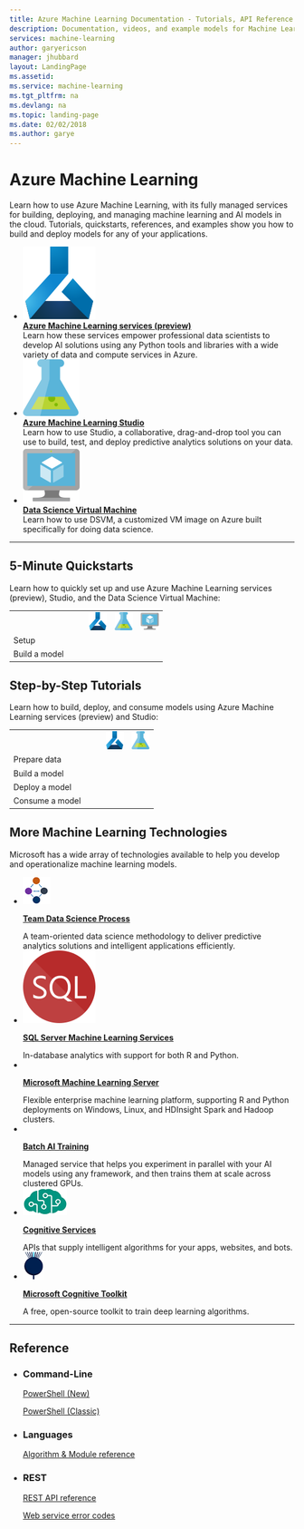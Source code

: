 ```yaml
---
title: Azure Machine Learning Documentation - Tutorials, API Reference | Microsoft Docs
description: Documentation, videos, and example models for Machine Learning, a cloud service for data scientists and developers using predictive analytics in applications.
services: machine-learning
author: garyericson
manager: jhubbard
layout: LandingPage
ms.assetid: 
ms.service: machine-learning
ms.tgt_pltfrm: na
ms.devlang: na
ms.topic: landing-page
ms.date: 02/02/2018
ms.author: garye
---
```

# Azure Machine Learning

Learn how to use Azure Machine Learning, with its fully managed services for building, deploying, and managing machine learning and AI models in the cloud. Tutorials, quickstarts, references, and examples show you how to build and deploy models for any of your applications.

<ul class="panelContent cardsFTitle">
    <li>
        <div class="cardSize">
            <div class="cardPadding">
                <div class="card">
                    <div class="cardImageOuter">
                        <a href="/azure/machine-learning/preview">
                        <div class="cardImage">
                            <img src="media/index/i_machine-learning.svg" alt="" />
                        </div>
                        </a>
                    </div>
                    <div class="cardText">
                        <a href="/azure/machine-learning/preview">
                        <b>Azure Machine Learning services (preview)</b>
                        </a>
                        <br>Learn how these services empower professional data scientists to develop AI solutions using any Python tools and libraries with a wide variety of data and compute services in Azure.
                    </div>
                </div>
            </div>
        </div>
    </li>
    <li>
        <div class="cardSize">
            <div class="cardPadding">
                <div class="card">
                    <div class="cardImageOuter">
                        <a href="/azure/machine-learning/studio">
                        <div class="cardImage">
                            <img src="media/index/machine-learning-studio.svg" alt="" />
                        </div>
                        </a>
                    </div>
                    <div class="cardText">
                        <a href="/azure/machine-learning/studio">
                        <b>Azure Machine Learning Studio</b>
                        </a>
                        <br>Learn how to use Studio, a collaborative, drag-and-drop tool you can use to build, test, and deploy predictive analytics solutions on your data.
                    </div>
                </div>
            </div>
        </div>
    </li>
    <li>
        <div class="cardSize">
            <div class="cardPadding">
                <div class="card">
                    <div class="cardImageOuter">
                        <a href="/azure/machine-learning/data-science-virtual-machine">
                        <div class="cardImage">
                            <img src="media/index/virtualmachine.svg" alt="" />
                        </div>
                        </a>
                    </div>
                    <div class="cardText">
                        <a href="/azure/machine-learning/data-science-virtual-machine">
                        <b>Data Science Virtual Machine</b>
                        </a>
                        <br>Learn how to use DSVM, a customized VM image on Azure built specifically for doing data science. 
                    </div>
                </div>
            </div>
        </div>
    </li>
</ul>

---

<h2>5-Minute Quickstarts</h2>

Learn how to quickly set up and use Azure Machine Learning services (preview), Studio, and the Data Science Virtual Machine:

<table>
<th>
    <td> </td>
    <td><img height="32" width="32" src="media/index/i_machine-learning.svg"></td>
    <td><img height="32" width="32" src="media/index/machine-learning-studio.svg"></td>
    <td><img height="32" width="32" src="media/index/virtualmachine.svg"></td>
</th>
<tr>
    <td>Setup</td>
    <td><a href="/azure/machine-learning/preview/quickstart-installation"><img height="16" width="16" src="media/index/link.svg"></a></td>
    <td><a href="/azure/machine-learning/studio/create-workspace"><img height="16" width="16" src="media/index/link.svg"></a></td>
    <td><a href="/azure/machine-learning/data-science-virtual-machine/provision-vm"><img height="16" width="16" src="media/index/link.svg"></a></td>
</tr>
<tr>
    <td>Build a model</td>
    <td><a href="/azure/machine-learning/preview/quickstart-installation"><img height="16" width="16" src="media/index/link.svg"></a></td>
    <td><a href="/azure/machine-learning/studio/create-experiment"><img height="16" width="16" src="media/index/link.svg"></a></td>
    <td> </td>
</tr>
</table>

<h2>Step-by-Step Tutorials</h2>

Learn how to build, deploy, and consume models using Azure Machine Learning services (preview) and Studio:

<table>
<th>
    <td> </td>
    <td><img height="32" width="32" src="media/index/i_machine-learning.svg"></td>
    <td><img height="32" width="32" src="media/index/machine-learning-studio.svg"></td>
</th>
<tr>
    <td>Prepare data</td>
    <td><a href="/azure/machine-learning/preview/tutorial-classifying-iris-part-1"><img height="16" width="16" src="media/index/link.svg"></a></td>
    <td><a href="/azure/machine-learning/studio/walkthrough-2-upload-data"><img height="16" width="16" src="media/index/link.svg"></a></td>
</tr>
<tr>
    <td>Build a model</td>
    <td><a href="/azure/machine-learning/preview/tutorial-classifying-iris-part-2"><img height="16" width="16" src="media/index/link.svg"></a></td>
    <td><a href="/azure/machine-learning/studio/walkthrough-3-create-new-experiment"><img height="16" width="16" src="media/index/link.svg"></a></td>
</tr>
<tr>
    <td>Deploy a model</td>
    <td><a href="/azure/machine-learning/preview/tutorial-classifying-iris-part-3"><img height="16" width="16" src="media/index/link.svg"></a></td>
    <td><a href="/azure/machine-learning/studio/walkthrough-5-publish-web-service"><img height="16" width="16" src="media/index/link.svg"></a></td>
</tr>
<tr>
    <td>Consume a model</td>
    <td><a href="/azure/machine-learning/preview/model-management-consumption"><img height="16" width="16" src="media/index/link.svg"></a></td>
    <td><a href="/azure/machine-learning/studio/walkthrough-6-access-web-service"><img height="16" width="16" src="media/index/link.svg"></a></td>
</tr>
</table>


<h2>More Machine Learning Technologies</h2>

Microsoft has a wide array of technologies available to help you develop and operationalize machine learning models.

<ul class="panelContent cardsFTitle">
    <li>
        <div class="cardSize">
            <div class="cardPadding">
                <div class="card">
                    <div class="cardImageOuter">
                        <a href="/azure/machine-learning/team-data-science-process">
                        <div class="cardImage">
                            <img src="media/index/tdsp.png" alt="" />
                        </div>
                        </a>
                    </div>
                    <div class="cardText">
                        <a href="/azure/machine-learning/team-data-science-process">
                        <p><b>Team Data Science Process</b></p>
                        </a>
                        A team-oriented data science methodology to deliver predictive analytics solutions and intelligent applications efficiently.
                    </div>
                </div>
            </div>
        </div>
    </li>
    <li>
        <div class="cardSize">
            <div class="cardPadding">
                <div class="card">
                    <div class="cardImageOuter">
                        <a href="/sql/advanced-analytics/r/r-services">
                        <div class="cardImage">
                            <img src="media/index/logo_sql.svg" alt="" />
                        </div>
                        </a>
                    </div>
                    <div class="cardText">
                        <a href="/sql/advanced-analytics/r/r-services">
                        <p><b>SQL Server Machine Learning Services</b></p>
                        </a>
                        In-database analytics with support for both R and Python.
                    </div>
                </div>
            </div>
        </div>
    </li>
    <li>
        <div class="cardSize">
            <div class="cardPadding">
                <div class="card">
                    <div class="cardImageOuter">
                        <a href="/machine-learning-server/">
                        <div class="cardImage">
                            <img src="/media/logos/logo_R.svg" alt="" />
                        </div>
                        </a>
                    </div>
                    <div class="cardText">
                        <a href="/machine-learning-server/">
                        <p><b>Microsoft Machine Learning Server</b></p>
                        </a>
                        Flexible enterprise machine learning platform, supporting R and Python deployments on Windows, Linux, and HDInsight Spark and Hadoop clusters.
                    </div>
                </div>
            </div>
        </div>
    </li>
    <li>
        <div class="cardSize">
            <div class="cardPadding">
                <div class="card">
                    <div class="cardImageOuter">
                        <a href="/azure/batch-ai/">
                        <div class="cardImage">
                            <img src="/media/logos/logo_azure.svg" alt="" />
                        </div>
                        </a>
                    </div>
                    <div class="cardText">
                        <a href="/azure/batch-ai/">
                        <p><b>Batch AI Training</b></p>
                        </a>
                        Managed service that helps you experiment in parallel with your AI models using any framework, and then trains them at scale across clustered GPUs.
                    </div>
                </div>
            </div>
        </div>
    </li>
    <li>
        <div class="cardSize">
            <div class="cardPadding">
                <div class="card">
                    <div class="cardImageOuter">
                        <a href="/azure/#pivot=products&panel=cognitive">
                        <div class="cardImage">
                            <img src="media/index/cognitive-services.png" alt="" />
                        </div>
                        </a>
                    </div>
                    <div class="cardText">
                        <a href="/azure/#pivot=products&panel=cognitive">
                        <p><b>Cognitive Services</b></p>
                        </a>
                        APIs that supply intelligent algorithms for your apps, websites, and bots.
                    </div>
                </div>
            </div>
        </div>
    </li>
    <li>
        <div class="cardSize">
            <div class="cardPadding">
                <div class="card">
                    <div class="cardImageOuter">
                        <a href="/cognitive-toolkit/">
                        <div class="cardImage">
                            <img src="media/index/cntk.png" alt="" />
                        </div>
                        </a>
                    </div>
                    <div class="cardText">
                        <a href="/cognitive-toolkit/">
                        <p><b>Microsoft Cognitive Toolkit</b></p>
                        </a>
                        A free, open-source toolkit to train deep learning algorithms.
                    </div>
                </div>
            </div>
        </div>
    </li>
</ul>


---

<h2>Reference</h2>
<ul class="panelContent cardsW">
    <li>
        <div class="cardSize">
            <div class="cardPadding">
                <div class="card">
                    <div class="cardText">
                        <h3>Command-Line</h3>
                        <p><a href="/powershell/resourcemanager/azurerm.machinelearning/v0.11.1/azurerm.machinelearning">PowerShell (New)</a></p>
                        <p><a href="/azure/machine-learning/studio/powershell-module?toc=%2fazure%2fmachine-learning%2fstudio%2ftoc.json">PowerShell (Classic)</a></p>
                    </div>
                </div>
            </div>
        </div>
    </li>
    <li>
        <div class="cardSize">
            <div class="cardPadding">
                <div class="card">
                    <div class="cardText">
                        <h3>Languages</h3>
                        <p><a href="https://msdn.microsoft.com/library/azure/dn905974.aspx">Algorithm &amp; Module reference</a></p>
                   </div>
                </div>
            </div>
        </div>
    </li>
    <li>
        <div class="cardSize">
            <div class="cardPadding">
                <div class="card">
                    <div class="cardText">
                        <h3>REST</h3>
                        <p><a href="/rest/api/machinelearning">REST API reference</a></p>
                        <p><a href="/azure/machine-learning/studio/web-service-error-codes?toc=%2fazure%2fmachine-learning%2fstudio%2ftoc.json">Web service error codes</a></p>
                    </div>
                </div>
            </div>
        </div>
    </li>
</ul>

